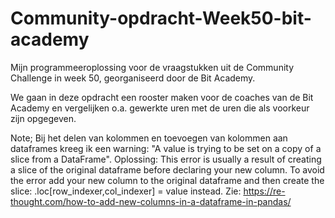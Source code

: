 # Community-opdracht-Week50-bit-academy
Mijn programmeeroplossing voor de vraagstukken uit de Community Challenge in week 50, georganiseerd door de Bit Academy.

We gaan in deze opdracht een rooster maken voor de coaches van de Bit Academy en vergelijken o.a. gewerkte uren met de uren die als voorkeur zijn opgegeven.

Note;
Bij het delen van kolommen en toevoegen van kolommen aan dataframes kreeg ik een warning:
"A value is trying to be set on a copy of a slice from a DataFrame".
Oplossing:
This error is usually a result of creating a slice of the original dataframe before declaring your new column. To avoid the error add your new column to the original dataframe and then create the slice: .loc[row_indexer,col_indexer] = value instead. 
Zie: https://re-thought.com/how-to-add-new-columns-in-a-dataframe-in-pandas/


